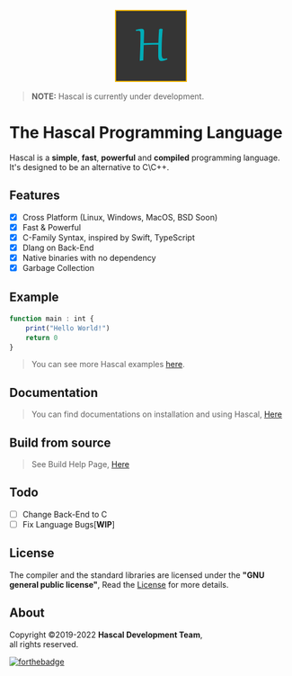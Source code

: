 
<p align="center">
  <img style="text-align:center" src="hascal-logo.png" height="128px" width="128px">
</p>

> **NOTE:** Hascal is currently under development.
# The Hascal Programming Language
Hascal is a **simple**, **fast**, **powerful** and **compiled** programming language. It's designed to be an alternative to C\C++.

<!-- > Visit [Hascal's Official Website](https://hascal.github.io) -->

## Features
- [x] Cross Platform (Linux, Windows, MacOS, BSD Soon) 
- [x] Fast & Powerful
- [x] C-Family Syntax, inspired by Swift, TypeScript
- [x] Dlang on Back-End
- [x] Native binaries with no dependency
- [x] Garbage Collection

## Example
```typescript
function main : int {
    print("Hello World!")
    return 0
}
```
> You can see more Hascal examples [here](https://github.com/hascal/hascal/tree/main/examples).

## Documentation
> You can find documentations on installation and using Hascal, [Here](https://github.com/hascal/hascal/tree/main/docs)

## Build from source
> See Build Help Page, [Here](BUILD.md)

## Todo
- [ ] Change Back-End to C
- [ ] Fix Language Bugs[**WIP**]

## License
The compiler and the standard libraries are licensed under the **"GNU general public license"**,
Read the [License](https://github.com/hascal/hascal/blob/main/LICENSE) for more details.

## About
Copyright ©2019-2022 **Hascal Development Team**, \
all rights reserved.

[![forthebadge](https://forthebadge.com/images/badges/built-with-love.svg)](https://forthebadge.com)

